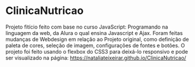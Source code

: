 # ClinicaNutricao

Projeto fitício feito com base no curso JavaScript: Programando na linguagem da web, da Alura o qual ensina Javascript e Ajax. Foram feitas mudanças de Webdesign em relação ao Projeto original, como definição de paleta de cores, seleção de imagem, configurações de fontes e botões. O projeto foi feito usando o flexbox do CSS3 para deixá-lo responsivo e pode ser visualizado na página: https://nataliateixeirar.github.io/ClinicaNutricao/
